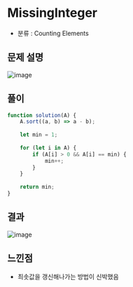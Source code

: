 # MissingInteger
* 분류 : Counting Elements
## 문제 설명
![image](https://user-images.githubusercontent.com/61656046/125965077-5f809ae3-093d-44a6-97c3-c1783ea7e024.png)

## 풀이
```javascript
function solution(A) {
    A.sort((a, b) => a - b);
    
    let min = 1;
    
    for (let i in A) {
        if (A[i] > 0 && A[i] == min) {
            min++;
        }
    }
    
    return min;
}
```
## 결과
![image](https://user-images.githubusercontent.com/61656046/125965115-423aee78-1950-4977-ac9a-77bb75812e1c.png)


## 느낀점
* 최솟값을 갱신해나가는 방법이 신박했음
